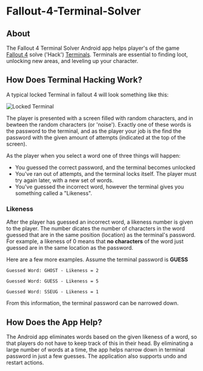 # Fallout-4-Terminal-Solver

## About
The Fallout 4 Terminal Solver Android app helps player's of the game [Fallout 4](https://en.wikipedia.org/wiki/Fallout_4) solve ('Hack')
[Terminals](http://fallout.wikia.com/wiki/Terminal). Terminals are essential to finding loot, unlocking new areas, and leveling up your character.

## How Does Terminal Hacking Work?
A typical locked Terminal in fallout 4 will look something like this:

![Locked Terminal](https://i.ytimg.com/vi/eTytWIEnW20/maxresdefault.jpg)

The player is presented with a screen filled with random characters, and in bewteen the random characters (or 'noise'). 
Exactly one of these words is the password to the terminal, and as the player your job is the find the password with the given
amount of attempts (indicated at the top of the screen). 

As the player when you select a word one of three things will happen:
* You guessed the correct password, and the terminal becomes unlocked
* You've ran out of attempts, and the terminal locks itself. The player must try again later, with a new set of words.
* You've guessed the incorrect word, however the terminal gives you something called a "Likeness".

### Likeness
After the player has guessed an incorrect word, a likeness number is given to the player. The number dicates the number of
characters in the word guessed that are in the same position (location) as the terminal's password. 
For example, a likeness of 0 means that **no characters** of the word just guessed are in the same location as the password.

Here are a few more examples. Assume the terminal password is **GUESS**

```
Guessed Word: GHOST - Likeness = 2
```
```
Guessed Word: GUESS - Likeness = 5
```
```
Guessed Word: SSEUG - Likeness = 1 
```

From this information, the terminal password can be narrowed down.

## How Does the App Help?
The Android app eliminates words based on the given likeness of a word, so that players do not have to keep track of this in their head.
By eliminating a large number of words at a time, the app helps narrow down in terminal password in just a few guesses. 
The application also supports undo and restart actions.
